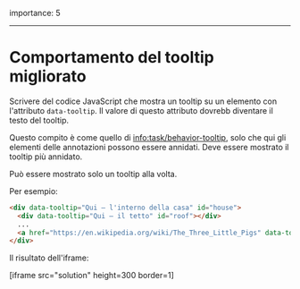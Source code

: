 importance: 5

---

# Comportamento del tooltip migliorato

Scrivere del codice JavaScript che mostra un tooltip su un elemento con l'attributo `data-tooltip`. Il valore di questo attributo dovrebb diventare il testo del tooltip.

Questo compito è come quello di <info:task/behavior-tooltip>, solo che qui gli elementi delle annotazioni possono essere annidati. Deve essere mostrato il tooltip più annidato.

Può essere mostrato solo un tooltip alla volta.

Per esempio:

```html
<div data-tooltip="Qui – l'interno della casa" id="house">
  <div data-tooltip="Qui – il tetto" id="roof"></div>
  ...
  <a href="https://en.wikipedia.org/wiki/The_Three_Little_Pigs" data-tooltip="Leggi…">Hover su di me</a>
</div>
```

Il risultato dell'iframe:

[iframe src="solution" height=300 border=1]
